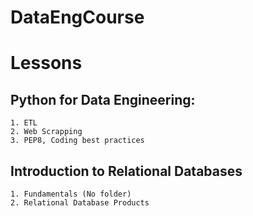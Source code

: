 # DataEngCourse
# Lessons
## Python for Data Engineering:
    1. ETL 
    2. Web Scrapping
    3. PEP8, Coding best practices
## Introduction to Relational Databases
    1. Fundamentals (No folder)
    2. Relational Database Products
